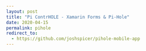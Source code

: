```yaml
---
layout: post
title: "Pi ContrHOLE - Xamarin Forms & Pi-Hole"
date: 2020-04-15
permalink: pihole
redirect_to:
  - https://github.com/joshspicer/pihole-mobile-app
---
```


